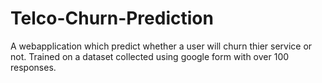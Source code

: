 # Telco-Churn-Prediction
A webapplication which predict whether a user will churn thier service or not. Trained on a dataset collected using google form with over 100 responses.
